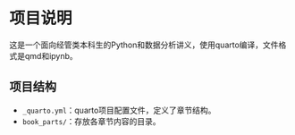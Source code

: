 # 项目说明

这是一个面向经管类本科生的Python和数据分析讲义，使用quarto编译，文件格式是qmd和ipynb。

## 项目结构

- `_quarto.yml`：quarto项目配置文件，定义了章节结构。
- `book_parts/`：存放各章节内容的目录。
